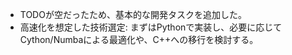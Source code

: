 - TODOが空だったため、基本的な開発タスクを追加した。
- 高速化を想定した技術選定: まずはPythonで実装し、必要に応じてCython/Numbaによる最適化や、C++への移行を検討する。
